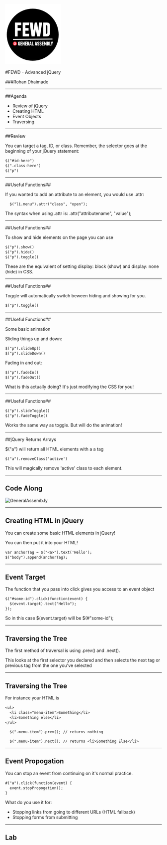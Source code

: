 ![GeneralAssemb.ly](../../img/icons/FEWD_Logo.png)

#FEWD - Advanced jQuery

###Rohan Dhaimade

---


##Agenda

*	Review of jQuery
* Creating HTML
* Event Objects
* Traversing


---

##Review

You can target a tag, ID, or class. Remember, the selector goes at the beginning of your jQuery statement:

```
$("#id-here")
$(".class-here")
$("p")
```

---

##Useful Functions##

If you wanted to add an attribute to an element, you would use .attr:

```
  $("li.menu").attr("class", "open");
```

The syntax when using .attr is: .attr("attributename", "value");

---

##Useful Functions##

To show and hide elements on the page you can use

```
$("p").show()
$("p").hide()
$("p").toggle()
```

These are the equivalent of setting display: block (show) and display: none (hide) in CSS.

---

##Useful Functions##

Toggle will automatically switch beween hiding and showing for you.

```
$("p").toggle()
```

---

##Useful Functions##

Some basic animation

Sliding things up and down:

```
$("p").slideUp()
$("p").slideDown()
```

Fading in and out:

```
$("p").fadeIn()
$("p").fadeOut()

```

What is this actually doing? It's just modifying the CSS for you!

---

##Useful Functions##

```
$("p").slideToggle()
$("p").fadeToggle()
```

Works the same way as toggle. But will do the animation!

---

##jQuery Returns Arrays

$("a") will return all HTML elements with a a tag

```
$("a").removeClass('active')
```

This will magically remove 'active' class to each element.

---

## Code Along ##

![GeneralAssemb.ly](../img/icons/code_along.png)

---

## Creating HTML in jQuery ##

You can create some basic HTML elements in jQuery!

You can then put it into your HTML!

```
var anchorTag = $("<a>").text('Hello');
$("body").append(anchorTag);

```

---

## Event Target ##

The function that you pass into click gives you access to an event object

```
$("#some-id").click(function(event) {
  $(event.target).text("Hello");
});
```

So in this case $(event.target) will be $(#"some-id");

---

## Traversing the Tree ##

The first method of traversal is using .prev() and .next().

This looks at the first selector you declared and then selects the next tag or previous tag from the one you've selected

---

## Traversing the Tree ##

For instance your HTML is

```
<ul>
  <li class="menu-item">Something</li>
  <li>Something else</li>
</ul>
```

```
  $(".menu-item").prev(); // returns nothing
```

```
  $(".menu-item").next(); // returns <li>Something Else</li>
```	

---

## Event Propogation ##

You can stop an event from continuing on it's normal practice.

```
#("a").click(function(event) {
  event.stopPropogation();
}
```

What do you use it for:

* Stopping links from going to different URLs (HTML fallback)
* Stopping forms from submitting

---

## Lab ##


